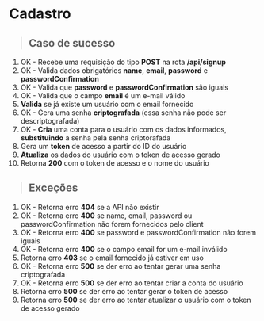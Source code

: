 # Cadastro

> ## Caso de sucesso

1.  OK - Recebe uma requisição do tipo **POST** na rota **/api/signup**
2.  OK - Valida dados obrigatórios **name**, **email**, **password** e **passwordConfirmation**
3.  OK - Valida que **password** e **passwordConfirmation** são iguais
4.  OK - Valida que o campo **email** é um e-mail válido
5.  **Valida** se já existe um usuário com o email fornecido
6.  OK - Gera uma senha **criptografada** (essa senha não pode ser descriptografada)
7.  OK - **Cria** uma conta para o usuário com os dados informados, **substituindo** a senha pela senha criptorafada
8.  Gera um **token** de acesso a partir do ID do usuário
9.  **Atualiza** os dados do usuário com o token de acesso gerado
10. Retorna **200** com o token de acesso e o nome do usuário

> ## Exceções

1. OK - Retorna erro **404** se a API não existir
2. OK - Retorna erro **400** se name, email, password ou passwordConfirmation não forem fornecidos pelo client
3. OK - Retorna erro **400** se password e passwordConfirmation não forem iguais
4. OK - Retorna erro **400** se o campo email for um e-mail inválido
5. Retorna erro **403** se o email fornecido já estiver em uso
6. OK - Retorna erro **500** se der erro ao tentar gerar uma senha criptografada
7. OK - Retorna erro **500** se der erro ao tentar criar a conta do usuário
8. Retorna erro **500** se der erro ao tentar gerar o token de acesso
9. Retorna erro **500** se der erro ao tentar atualizar o usuário com o token de acesso gerado
